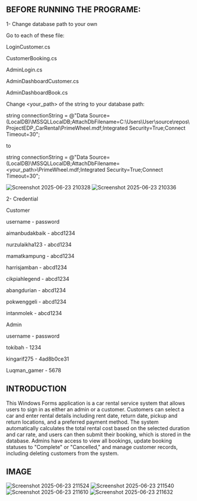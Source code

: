 ## BEFORE RUNNING THE PROGRAME:

1- Change database path to your own

Go to each of these file:

LoginCustomer.cs

CustomerBooking.cs

AdminLogin.cs

AdminDashboardCustomer.cs

AdminDashboardBook.cs

Change <your_path> of the string to your database path:

string connectionString = @"Data Source=(LocalDB)\MSSQLLocalDB;AttachDbFilename=C:\Users\User\source\repos\ProjectEDP_CarRental\PrimeWheel.mdf;Integrated Security=True;Connect Timeout=30";

to

string connectionString = @"Data Source=(LocalDB)\MSSQLLocalDB;AttachDbFilename=<your_path>\PrimeWheel.mdf;Integrated Security=True;Connect Timeout=30";

![Screenshot 2025-06-23 210328](https://github.com/user-attachments/assets/32d37c22-65ab-4218-8815-b64ddf001ace)
![Screenshot 2025-06-23 210336](https://github.com/user-attachments/assets/9b3691f3-c1ea-4659-a04c-bb8470675c66)

2- Credential

Customer

username - password

aimanbudakbaik - abcd1234

nurzulaikha123 - abcd1234

mamatkampung - abcd1234

harrisjamban - abcd1234

cikpiahlegend - abcd1234

abangdurian - abcd1234

pokwenggeli - abcd1234

intanmolek - abcd1234

Admin

username - password

tokibah - 1234

kingarif275 - 4ad8b0ce31

Luqman_gamer - 5678

## INTRODUCTION
This Windows Forms application is a car rental service system that allows users to sign in as either an admin or a customer. Customers can select a car and enter rental details including rent date, return date, pickup and return locations, and a preferred payment method. The system automatically calculates the total rental cost based on the selected duration and car rate, and users can then submit their booking, which is stored in the database. Admins have access to view all bookings, update booking statuses to "Complete" or "Cancelled," and manage customer records, including deleting customers from the system.

## IMAGE
![Screenshot 2025-06-23 211524](https://github.com/user-attachments/assets/439552c4-ba82-46ae-9a86-e7cdf7d40168)
![Screenshot 2025-06-23 211540](https://github.com/user-attachments/assets/2d9109ba-1119-4ffd-ac02-db19dcf2087c)
![Screenshot 2025-06-23 211610](https://github.com/user-attachments/assets/0ec06392-25b4-4de2-a787-72212514c0ed)
![Screenshot 2025-06-23 211632](https://github.com/user-attachments/assets/09748436-d81c-40c9-bfe3-cff601a72fa1)
